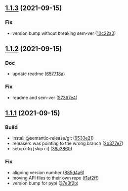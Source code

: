 ## [1.1.3](https://gitlab.com/explody/tin/compare/v1.1.2...v1.1.3) (2021-09-15)


### Fix

* version bump without breaking sem-ver ([10c22a3](https://gitlab.com/explody/tin/commit/10c22a398d1dc63cdf5e1357bd8e884a562f2e49))

## [1.1.2](https://gitlab.com/explody/tin/compare/v1.1.1...v1.1.2) (2021-09-15)


### Doc

* update readme ([657718a](https://gitlab.com/explody/tin/commit/657718a9210e4dc825d9585c8595944437e4569f))

### Fix

* readme and sem-ver ([57367e4](https://gitlab.com/explody/tin/commit/57367e45e238ea55e705239d1bc88e53c40df164))

## [1.1.1](https://gitlab.com/explody/tin/compare/v1.1.0...v1.1.1) (2021-09-15)


### Build

* install @semantic-release/git ([9533e21](https://gitlab.com/explody/tin/commit/9533e2125f57e38ac0f4f2518c4371709e481a4a))
* releaserc was pointing to the wrong branch ([2b377e7](https://gitlab.com/explody/tin/commit/2b377e7ebbc627a5edf264f4b458e0e044239e6b))
* setup.cfg [skip ci] ([38a3860](https://gitlab.com/explody/tin/commit/38a386022d6003cfdcc3ea7a8fccdcab87e2286c))

### Fix

* aligning version number ([885d4a6](https://gitlab.com/explody/tin/commit/885d4a64abe749e7d86bdc4bd83f95b5c3e7f2ea))
* moving API files to their own repo ([f1af2ff](https://gitlab.com/explody/tin/commit/f1af2ffec5a778389f30b6442d7df2c75dfca63e))
* version bump for pypi ([37e3f2b](https://gitlab.com/explody/tin/commit/37e3f2baf9192f0db06ccd1d709a9a2e736eff2c))
